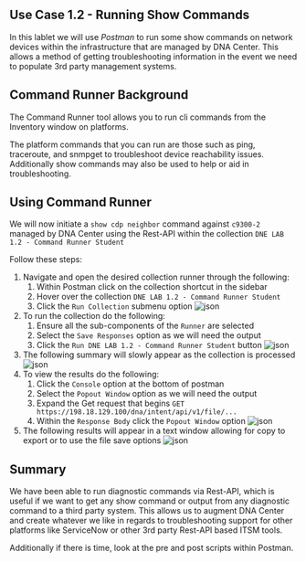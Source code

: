 ## Use Case 1.2 - Running Show Commands
In this lablet we will use *Postman* to run some show commands on network devices within the infrastructure that are managed by DNA Center. This allows a method of getting troubleshooting information in the event we need to populate 3rd party management systems.

## Command Runner Background
The Command Runner tool allows you to run cli commands from the Inventory window on platforms. 

The platform commands that you can run are those such as ping, traceroute, and snmpget to troubleshoot device reachability issues. Additionally show commands may also be used to help or aid in troubleshooting.

## Using Command Runner
We will now initiate a `show cdp neighbor` command against `c9300-2` managed by DNA Center using the Rest-API within the collection `DNE LAB 1.2 - Command Runner Student`

Follow these steps:

1. Navigate and open the desired collection runner through the following:
   1. Within Postman click on the collection shortcut in the sidebar
   2. Hover over the collection `DNE LAB 1.2 - Command Runner Student`
   3. Click the `Run Collection` submenu option
      ![json](./assets/Postman-Collection-CmdRun.png?raw=true "Import JSON")
2. To run the collection do the following:
   1. Ensure all the sub-components of the `Runner` are selected
   2. Select the `Save Responses` option as we will need the output
   3. Click  the `Run DNE LAB 1.2 - Command Runner Student` button
      ![json](./assets/Postman-Collection-CmdRun-Runner.png?raw=true "Import JSON")
3. The following summary will slowly appear as the collection is processed
   ![json](./assets/Postman-Collection-CmdRun-Summary.png?raw=true "Import JSON")
4. To view the results do the following:
   1. Click the `Console` option at the bottom of postman
   2. Select the `Popout Window` option as we will need the output
   3. Expand the Get request that begins `GET https://198.18.129.100/dna/intent/api/v1/file/...` 
   4. Within the `Response Body` click the `Popout Window` option
      ![json](./assets/Postman-Collection-CmdRun-Console.png?raw=true "Import JSON")
5. The following results will appear in a text window allowing for copy to export or to use the file save options
   ![json](./assets/Postman-Collection-CmdRun-Export.png?raw=true "Import JSON")

## Summary
We have been able to run diagnostic commands via Rest-API, which is useful if we want to get any show command or output from any diagnostic command to a third party system. This allows us to augment DNA Center and create whatever we like in regards to troubleshooting support for other platforms like ServiceNow or other 3rd party Rest-API based ITSM tools. 

Additionally if there is time, look at the pre and post scripts within Postman.
